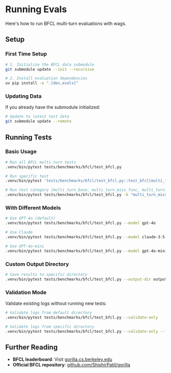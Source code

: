 # Running Evals

Here's how to run BFCL multi-turn evaluations with <span class="wags-brand">wags</span>.

## Setup

### First Time Setup

```bash
# 1. Initialize the BFCL data submodule
git submodule update --init --recursive

# 2. Install evaluation dependencies
uv pip install -e ".[dev,evals]"
```

### Updating Data

If you already have the submodule initialized:

```bash
# Update to latest test data
git submodule update --remote
```

## Running Tests

### Basic Usage

```bash
# Run all BFCL multi-turn tests
.venv/bin/pytest tests/benchmarks/bfcl/test_bfcl.py

# Run specific test
.venv/bin/pytest 'tests/benchmarks/bfcl/test_bfcl.py::test_bfcl[multi_turn_base_121]'

# Run test category (multi_turn_base, multi_turn_miss_func, multi_turn_miss_param, multi_turn_long_context)
.venv/bin/pytest tests/benchmarks/bfcl/test_bfcl.py -k "multi_turn_miss_func"
```

### With Different Models

```bash
# Use GPT-4o (default)
.venv/bin/pytest tests/benchmarks/bfcl/test_bfcl.py --model gpt-4o

# Use Claude
.venv/bin/pytest tests/benchmarks/bfcl/test_bfcl.py --model claude-3-5-sonnet-20241022

# Use GPT-4o-mini
.venv/bin/pytest tests/benchmarks/bfcl/test_bfcl.py --model gpt-4o-mini
```

### Custom Output Directory

```bash
# Save results to specific directory
.venv/bin/pytest tests/benchmarks/bfcl/test_bfcl.py --output-dir outputs/experiment1
```

### Validation Mode

Validate existing logs without running new tests:

```bash
# Validate logs from default directory
.venv/bin/pytest tests/benchmarks/bfcl/test_bfcl.py --validate-only

# Validate logs from specific directory
.venv/bin/pytest tests/benchmarks/bfcl/test_bfcl.py --validate-only --log-dir outputs/experiment1/raw
```

## Further Reading

- **BFCL leaderboard**: Visit [gorilla.cs.berkeley.edu](https://gorilla.cs.berkeley.edu/leaderboard.html)
- **Official BFCL repository**: [github.com/ShishirPatil/gorilla](https://github.com/ShishirPatil/gorilla)